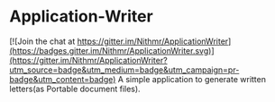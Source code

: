 # Application-Writer

[![Join the chat at https://gitter.im/Nithmr/ApplicationWriter](https://badges.gitter.im/Nithmr/ApplicationWriter.svg)](https://gitter.im/Nithmr/ApplicationWriter?utm_source=badge&utm_medium=badge&utm_campaign=pr-badge&utm_content=badge)
A simple application to generate written letters(as Portable document files).
